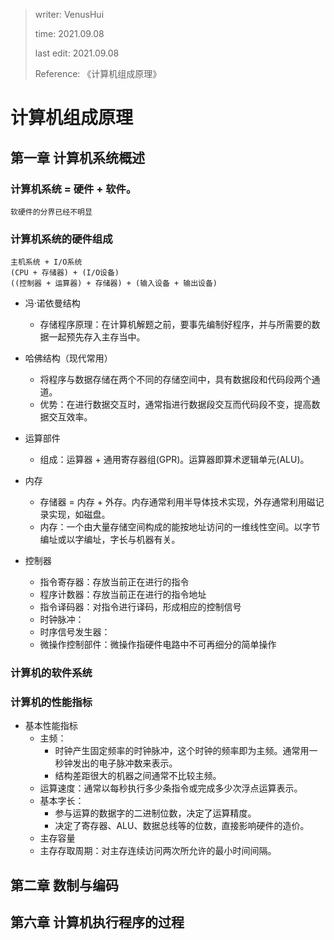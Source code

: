 > writer: VenusHui
> 
> time: 2021.09.08
> 
> last edit: 2021.09.08
>
> Reference: 《计算机组成原理》

# 计算机组成原理

## 第一章 计算机系统概述

### 计算机系统 = 硬件 + 软件。
    软硬件的分界已经不明显

### 计算机系统的硬件组成
    主机系统 + I/O系统
    (CPU + 存储器) + (I/O设备)
    ((控制器 + 运算器) + 存储器) + (输入设备 + 输出设备)
- 冯·诺依曼结构
  - 存储程序原理：在计算机解题之前，要事先编制好程序，并与所需要的数据一起预先存入主存当中。

- 哈佛结构（现代常用）
  - 将程序与数据存储在两个不同的存储空间中，具有数据段和代码段两个通道。
  - 优势：在进行数据交互时，通常指进行数据段交互而代码段不变，提高数据交互效率。

- 运算部件
  - 组成：运算器 + 通用寄存器组(GPR)。运算器即算术逻辑单元(ALU)。

- 内存
  - 存储器 = 内存 + 外存。内存通常利用半导体技术实现，外存通常利用磁记录实现，如磁盘。
  - 内存：一个由大量存储空间构成的能按地址访问的一维线性空间。以字节编址或以字编址，字长与机器有关。

- 控制器
  - 指令寄存器：存放当前正在进行的指令
  - 程序计数器：存放当前正在进行的指令地址
  - 指令译码器：对指令进行译码，形成相应的控制信号
  - 时钟脉冲：
  - 时序信号发生器：
  - 微操作控制部件：微操作指硬件电路中不可再细分的简单操作

### 计算机的软件系统

### 计算机的性能指标
- 基本性能指标
  - 主频：
    - 时钟产生固定频率的时钟脉冲，这个时钟的频率即为主频。通常用一秒钟发出的电子脉冲数来表示。
    - 结构差距很大的机器之间通常不比较主频。
  - 运算速度：通常以每秒执行多少条指令或完成多少次浮点运算表示。
  - 基本字长：
    - 参与运算的数据字的二进制位数，决定了运算精度。
    - 决定了寄存器、ALU、数据总线等的位数，直接影响硬件的造价。
  - 主存容量
  - 主存存取周期：对主存连续访问两次所允许的最小时间间隔。

## 第二章 数制与编码

## 第六章 计算机执行程序的过程